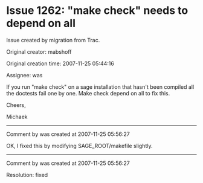 # Issue 1262: "make check" needs to depend on all

Issue created by migration from Trac.

Original creator: mabshoff

Original creation time: 2007-11-25 05:44:16

Assignee: was

If you run "make check" on a sage installation that hasn't been compiled all the doctests fail one by one. Make check depend on all to fix this.

Cheers,

Michaek


---

Comment by was created at 2007-11-25 05:56:27

OK, I fixed this by modifying SAGE_ROOT/makefile slightly.


---

Comment by was created at 2007-11-25 05:56:27

Resolution: fixed
